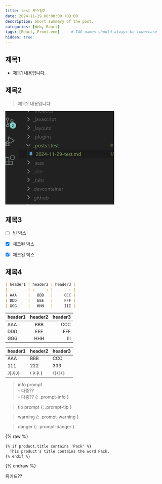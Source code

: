 ```yaml
---
title: test 포스팅2
date: 2024-11-29 00:00:00 +09:00
description: Short summary of the post.
categories: [Web, React]
tags: [React, Front-end]     # TAG names should always be lowercase
hidden: true
---
```


## 제목1
- 제목1 내용입니다.



## 제목2
> 제목2 내용입니다.


![alt text](/assets/img/test/image.png)


## 제목3
- [ ] 빈 박스
- [x] 체크된 박스
- [X] 체크된 박스


## 제목4
```markdown
| header1 | header2 | header3 |
| :------ | :-----: | ------: |
| AAA     |   BBB   |     CCC |
| DDD     |   EEE   |     FFF |
| GGG     |   HHH   |     III |

```

| header1 | header2 | header3 |
| :------ | :-----: | ------: |
| AAA     |   BBB   |     CCC |
| DDD     |   EEE   |     FFF |
| GGG     |   HHH   |     III |


| header1 | header2 | header3 |
| ------- | ------- | ------- |
| AAA     | BBB     | CCC     |
| 111     | 222     | 333     |
| 가가가  | 나나나  | 다다다  |


> info prompt<br/>
> \- 다중??<br/>
> \- 다중??
{: .prompt-info }


> tip prompt
{: .prompt-tip }

> warning
{: .prompt-warning }

> danger
{: .prompt-danger }


{% raw %}
```liquid
{% if product.title contains 'Pack' %}
  This product's title contains the word Pack.
{% endif %}
```
{% endraw %}


뤼키드??